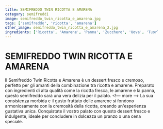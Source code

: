 ```yaml
---
title: SEMIFREDDO TWIN RICOTTA E AMARENA
category: semifreddi
image: semifreddo_twin_ricotta_e_amarena.jpg
tags: ['semifreddo', 'ricotta', 'amarena']
other_image: semifreddo_twin_ricotta_e_amarena_2.jpg
ingredients: ['Ricotta', 'Amarene', 'Panna', 'Zucchero', 'Uova', 'Tuorli']
---
```

# SEMIFREDDO TWIN RICOTTA E AMARENA
Il Semifreddo Twin Ricotta e Amarena è un dessert fresco e cremoso, perfetto per gli amanti della combinazione tra ricotta e amarene. Preparato con ingredienti di alta qualità come la ricotta fresca, le amarene e la panna, questo semifreddo sarà una vera delizia per il palato.
<!— more —>
La sua consistenza morbida e il gusto fruttato delle amarene si fondono armoniosamente con la cremosità della ricotta, creando un'esperienza gustativa unica. Conquistate il vostro palato con questo dessert fresco e indulgente, ideale per concludere in dolcezza un pranzo o una cena speciale.

